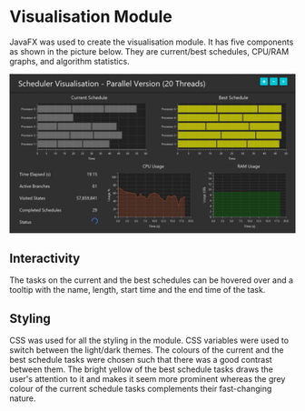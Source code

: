 # Visualisation Module

JavaFX was used to create the visualisation module. It has five components as shown in the picture below. They are current/best schedules, CPU/RAM graphs, and algorithm statistics.

![Visualisation-in-process](images/visualisation.png)

## Interactivity

The tasks on the current and the best schedules can be hovered over and a tooltip with the name, length, start time and the end time of the task.

## Styling

CSS was used for all the styling in the module. CSS variables were used to switch between the light/dark themes. The colours of the current and the best schedule tasks were chosen such that there was a good contrast between them. The bright yellow of the best schedule tasks draws the user's attention to it and makes it seem more prominent whereas the grey colour of the current schedule tasks complements their fast-changing nature.
